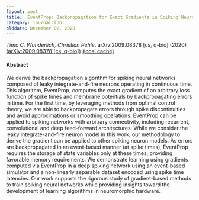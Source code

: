 ```yaml
---
layout: post
title:  EventProp: Backpropagation for Exact Gradients in Spiking Neural Networks (2020)
category: journalclub
olddate: December 02, 2020
---
```

 
*Timo C. Wunderlich, Christian Pehle*. arXiv:2009.08378 [cs, q-bio] (2020) 
[(arXiv:2009.08378 [cs, q-bio])](http://arxiv.org/abs/2009.08378)
[(local cache)]({{site.url}}/journalclub/JCpapers/wunderlichEventPropBackpropagationExact2020.pdf)

#### Abstract
We derive the backpropagation algorithm for spiking neural networks composed of leaky integrate-and-fire neurons operating in continuous time. This algorithm, EventProp, computes the exact gradient of an arbitrary loss function of spike times and membrane potentials by backpropagating errors in time. For the first time, by leveraging methods from optimal control theory, we are able to backpropagate errors through spike discontinuities and avoid approximations or smoothing operations. EventProp can be applied to spiking networks with arbitrary connectivity, including recurrent, convolutional and deep feed-forward architectures. While we consider the leaky integrate-and-fire neuron model in this work, our methodology to derive the gradient can be applied to other spiking neuron models. As errors are backpropagated in an event-based manner (at spike times), EventProp requires the storage of state variables only at these times, providing favorable memory requirements. We demonstrate learning using gradients computed via EventProp in a deep spiking network using an event-based simulator and a non-linearly separable dataset encoded using spike time latencies. Our work supports the rigorous study of gradient-based methods to train spiking neural networks while providing insights toward the development of learning algorithms in neuromorphic hardware.